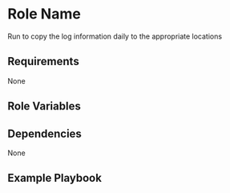 Role Name
=========

Run to copy the log information daily to the appropriate locations

Requirements
------------

None

Role Variables
--------------

<!-- Controls what packages will be installed (see `vars/main.yml`)

    ad_packages:
      - sssd
      - realmd
      - oddjob
      - oddjob-mkhomedir 
      - adcli 
      - samba-common
      - samba-common-tools 
      - krb5-workstation 
      - openldap-clients 
      - policycoreutils-python 

Controls what Domain to join (see `defaults/main.yml`)

    domain: <domain.local>

Required variables

    join_user: priceb # Any user in the Domain Admins group
    join_pass: password # This can be encrypted with vault -->

Dependencies
------------

None

Example Playbook
----------------
<!-- 
    ---
    - hosts: localhost
      connection: local
      become: true

      vars_files: ad.yml

      roles:
        - linux.ad.integration -->

